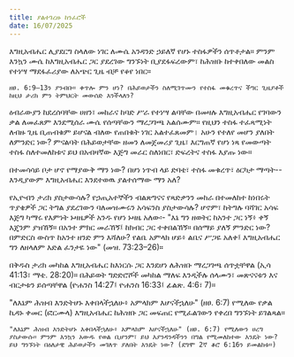 ```yaml
---
title: ያልተገረዙ ከንፈሮች
date: 16/07/2025
---
```


እግዚአብሔር ሊያደርግ ስላለው ነገር ለሙሴ አንዳንድ ኃይለኛ የሆኑ ተስፋዎችን ሰጥቶታል። ምንም እንኳን ሙሴ ከእግዚአብሔር ጋር ያደረገው ግንኙነት ቢያደፋፍረውም፣ ከሕዝቡ ከተቀበለው መልስ የተነሣ ማደፋፈሪያው ለአጭር ጊዜ ብቻ የቆየ ነበር።

`ዘፀ. 6:9–13ን ያንብቡ። ቀጥሎ ምን ሆነ? በሕይወታችን ስለሚገጥሙን የተስፋ መቁረጥና ችግር ጊዜያቶች ከዚህ ታሪክ ምን ትምህርት መውሰድ እንችላለን?`

ዕብራውያን ከደረሰባቸው ሀዘን፣ መከራና ከባድ ሥራ የተነሣ ልባቸው በመዛሉ እግዚአብሔር የገባውን ቃል ለመፈጸም እንደሚሰራ ሙሴ የሰጣቸውን ማረጋገጫ አልሰሙም። የዚህን ተስፋ ተፈጻሚነት ለብዙ ጊዜ ቢጠብቁም ይሆናል ብለው የጠበቁት ነገር አልተፈጸመም। አሁን የተለየ መሆን ያለበት ለምንድር ነው? ምናልባት በሕይወታቸው ዘመን ለመጀመሪያ ጊዜ፣ እርግጠኛ የሆነ ነጻ የመውጣት ተስፋ ስለተመለከቱና ይህ በአብዛኛው እጅግ መራር ስለነበር፣ ድፍረትና ተስፋ እያጡ ነው።

በተመሳሳይ ቦታ ሆኖ የማያውቅ ማን ነው? በሆነ ነጥብ ላይ ድባቴ፣ ተስፋ መቁረጥ፣ ዕርካታ ማጣት--እንዲያውም እግዚአብሔር እንደተወዉ ያልተሰማው ማን አለ?

የኢዮብን ታሪክ ያስታውሳሉ? የኃጢአተኞችን ብልጽግናና የጻድቃንን መከራ በተመለከተ ከነበሩት ጥያቄዎች ጋር ትግል ያደረገውን ባለመዝሙሩን አሳፍንስ ያስታውሳሉ? ሆኖም፣ ከትግሉ ባሻገር አሳፍ እጅግ ካማሩ የእምነት ኑዛዜዎች አንዱ የሆነ ኑዛዜ አለው፡- "እኔ ግን ዘወትር ከአንተ ጋር ነኝ፥ ቀኝ እጄንም ያዝኸኝ። በአንተ ምክር መራኸኝ፤ ከክብር ጋር ተቀበልኸኝ። በሰማይ ያለኝ ምንድር ነው? በምድርስ ውስጥ ከአንተ ዘንድ ምን እሻለሁ? የልቤ አምላክ ሆይ፥ ልቤና ሥጋዬ አለቀ፤ እግዚአብሔር ግን ለዘላለም እድል ፈንታዬ ነው" (መዝ. 73:23–26)።

በቅዱስ ታሪክ መካከል እግዚአብሔር ከእነርሱ ጋር እንደሆነ ለሕዝቡ ማረጋገጫ ሰጥቷቸዋል (ኢሳ 41:13፣ ማቴ. 28:20)። በሕይወት ግድድሮሾች መካከል ማለፍ እንዲችሉ ሰላሙን፣ መጽናናቱን እና ብርታቱን ይሰጣቸዋል (ዮሐንስ 14:27፤ ዮሐንስ 16:33፤ ፊልጽ. 4:6፣ 7)።

"ለእኔም ሕዝብ እንድትሆኑ እቀበላችኋለሁ፥ አምላክም እሆናችኋለሁ" (ዘፀ. 6:7) የሚለው የቃል ኪዳኑ ቀመር (ፎርሙላ) እግዚአብሔር ከሕዝቡ ጋር መፍጠር የሚፈልገውን የቀረበ ግንኙነት ይገልጻል።

`"ለእኔም ሕዝብ እንድትሆኑ እቀበላችኋለሁ፥ አምላክም እሆናችኋለሁ" (ዘፀ. 6:7) የሚለውን ሀረግ ያስታውሱ። ምንም እንኳን አውዱ የወል ቢሆንም፣ ይህ እያንዳንዳችንን በግል የሚመለከተው እንዴት ነው? ይህ ግንኙነት በዕለታዊ ሕይወታችን መገለጥ ያለበት እንዴት ነው? (ደግሞ 2ኛ ቆሮ 6:16ን ይመልከቱ።)`